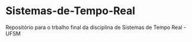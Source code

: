 # Sistemas-de-Tempo-Real

Repositório para o trbalho final da disciplina de Sistemas de Tempo Real - UFSM
